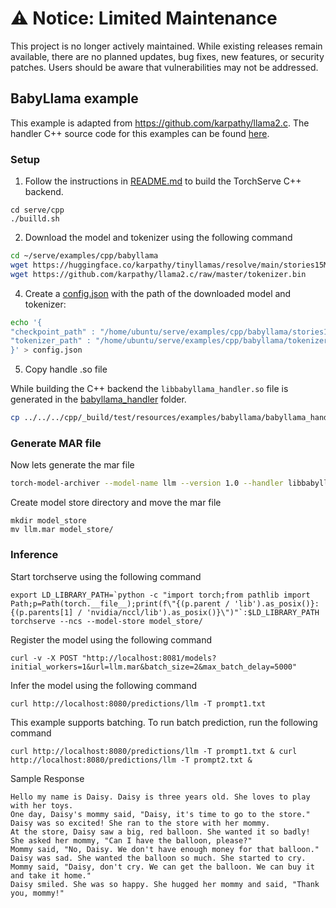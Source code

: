 # ⚠️ Notice: Limited Maintenance

This project is no longer actively maintained. While existing releases remain available, there are no planned updates, bug fixes, new features, or security patches. Users should be aware that vulnerabilities may not be addressed.

## BabyLlama example

This example is adapted from https://github.com/karpathy/llama2.c. The handler C++ source code for this examples can be found [here](./src/).

### Setup
1. Follow the instructions in [README.md](../../../cpp/README.md) to build the TorchServe C++ backend.

```
cd serve/cpp
./builld.sh
```

2. Download the model and tokenizer using the following command

```bash
cd ~/serve/examples/cpp/babyllama
wget https://huggingface.co/karpathy/tinyllamas/resolve/main/stories15M.bin
wget https://github.com/karpathy/llama2.c/raw/master/tokenizer.bin
```

4. Create a [config.json](config.json) with the path of the downloaded model and tokenizer:

```bash
echo '{
"checkpoint_path" : "/home/ubuntu/serve/examples/cpp/babyllama/stories15M.bin",
"tokenizer_path" : "/home/ubuntu/serve/examples/cpp/babyllama/tokenizer.bin"
}' > config.json
```

5. Copy handle .so file

While building the C++ backend the `libbabyllama_handler.so` file is generated in the [babyllama_handler](../../../cpp/_build/test/resources/examples/babyllama/babyllama_handler/) folder.

```bash
cp ../../../cpp/_build/test/resources/examples/babyllama/babyllama_handler/libbabyllama_handler.so ./
```

### Generate MAR file

Now lets generate the mar file

```bash
torch-model-archiver --model-name llm --version 1.0 --handler libbabyllama_handler:BabyLlamaHandler --runtime LSP --extra-files config.json
```

Create model store directory and move the mar file

```
mkdir model_store
mv llm.mar model_store/
```

### Inference

Start torchserve using the following command

```
export LD_LIBRARY_PATH=`python -c "import torch;from pathlib import Path;p=Path(torch.__file__);print(f\"{(p.parent / 'lib').as_posix()}:{(p.parents[1] / 'nvidia/nccl/lib').as_posix()}\")"`:$LD_LIBRARY_PATH
torchserve --ncs --model-store model_store/
```

Register the model using the following command

```
curl -v -X POST "http://localhost:8081/models?initial_workers=1&url=llm.mar&batch_size=2&max_batch_delay=5000"
```

Infer the model using the following command

```
curl http://localhost:8080/predictions/llm -T prompt1.txt
```

This example supports batching. To run batch prediction, run the following command

```
curl http://localhost:8080/predictions/llm -T prompt1.txt & curl http://localhost:8080/predictions/llm -T prompt2.txt &
```

Sample Response

```
Hello my name is Daisy. Daisy is three years old. She loves to play with her toys.
One day, Daisy's mommy said, "Daisy, it's time to go to the store." Daisy was so excited! She ran to the store with her mommy.
At the store, Daisy saw a big, red balloon. She wanted it so badly! She asked her mommy, "Can I have the balloon, please?"
Mommy said, "No, Daisy. We don't have enough money for that balloon."
Daisy was sad. She wanted the balloon so much. She started to cry.
Mommy said, "Daisy, don't cry. We can get the balloon. We can buy it and take it home."
Daisy smiled. She was so happy. She hugged her mommy and said, "Thank you, mommy!"
```
